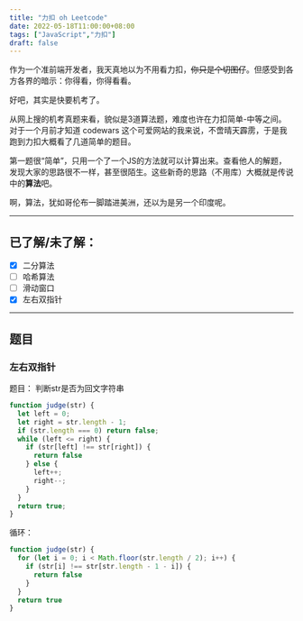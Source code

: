 ```yaml
---
title: "力扣 oh Leetcode"
date: 2022-05-18T11:00:00+08:00
tags: ["JavaScript","力扣"]
draft: false
---
```

作为一个准前端开发者，我天真地以为不用看力扣，~~你只是个切图仔~~。但感受到各方各界的暗示：你得看，你得看看。  

好吧，其实是快要机考了。  

从网上搜的机考真题来看，貌似是3道算法题，难度也许在力扣简单-中等之间。对于一个月前才知道 codewars 这个可爱网站的我来说，不啻晴天霹雳，于是我跑到力扣大概看了几道简单的题目。  

第一题很“简单”，只用一个了一个JS的方法就可以计算出来。查看他人的解题，发现大家的思路很不一样，甚至很陌生。这些新奇的思路（不用库）大概就是传说中的**算法**吧。

啊，算法，犹如哥伦布一脚踏进美洲，还以为是另一个印度呢。  

---

## 已了解/未了解：

- [X] 二分算法
- [ ] 哈希算法
- [ ] 滑动窗口
- [X] 左右双指针

---
## 题目
### 左右双指针
题目： 判断str是否为回文字符串
```js
function judge(str) {
  let left = 0;
  let right = str.length - 1;
  if (str.length === 0) return false;
  while (left <= right) {
    if (str[left] !== str[right]) {
      return false
    } else {
      left++;
      right--;
    }
  }
  return true;
}
```
循环：
```js
function judge(str) {
  for (let i = 0; i < Math.floor(str.length / 2); i++) {
    if (str[i] !== str[str.length - 1 - i]) {
      return false
    }
  }
  return true
}
```

